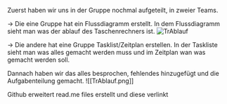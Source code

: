 Zuerst haben wir uns in der Gruppe nochmal aufgeteilt, in zweier Teams.

-> Die eine Gruppe hat ein Flussdiagramm erstellt. In dem Flussdiagramm sieht man was der ablauf des Taschenrechners ist.
![TrAblauf](https://github.com/WeberCyrill/BLJ2023_TR_Max_Cyr_Ani_Kat/blob/main/Bilder/TrAblauf.png)

-> Die andere hat eine Gruppe Tasklist/Zeitplan erstellen. In der Taskliste sieht man was alles gemacht werden muss und im Zeitplan wan was gemacht werden soll.

Dannach haben wir das alles besprochen, fehlendes hinzugefügt und die Aufgabenteilung gemacht.
![[TrAblauf.png]]

Github erweitert read.me files erstellt und diese verlinkt